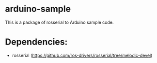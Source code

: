 # arduino-sample

This is a package of rosserial to Arduino sample code.

# Dependencies:
- rosserial (https://github.com/ros-drivers/rosserial/tree/melodic-devel)
